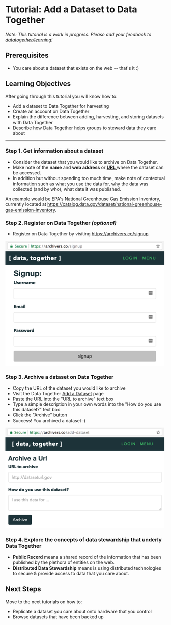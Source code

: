 # Tutorial: Add a Dataset to Data Together

_Note: This tutorial is a work in progress. Please add your feedback to [datatogether/learning](https://github.com/datatogether/learning/issues)!_

## Prerequisites

* You care about a dataset that exists on the web -- that's it :)

## Learning Objectives

After going through this tutorial you will know how to:

* Add a dataset to Data Together for harvesting
* Create an account on Data Together
* Explain the difference between adding, harvesting, and storing datasets with Data Together
* Describe how Data Together helps groups to steward data they care about

****

### Step 1. Get information about a dataset

* Consider the dataset that you would like to archive on Data Together.
* Make note of the **name** and **web address** or [**URL** ](https://en.wikipedia.org/wiki/URL) where the dataset can be accessed.
* In addition but without spending too much time, make note of contextual information such as what you use the data for, why the data was collected (and by who), what date it was published.

An example would be EPA's National Greenhouse Gas Emission Inventory, currently located at https://catalog.data.gov/dataset/national-greenhouse-gas-emission-inventory.

### Step 2. Register on Data Together _(optional)_

* Register on Data Together by visiting https://archivers.co/signup

<img src="images/Screenshot-signup.png" width=500 />

### Step 3. Archive a dataset on Data Together

* Copy the URL of the dataset you would like to archive
* Visit the Data Together [Add a Dataset](#) page
* Paste the URL into the "URL to archive" text box
* Type a simple description in your own words into the "How do you use this dataset?" text box
* Click the "Archive" button
* Success! You archived a dataset :)

<img src="images/screenshot-AddADataset.png" width=500 />

### Step 4. Explore the concepts of data stewardship that underly Data Together

* **Public Record** means a shared record of the information that has been published by the plethora of entities on the web.
* **Distributed Data Stewardship** means is using distributed technologies to secure & provide access to data that you care about.

## Next Steps

Move to the next tutorials on how to:

* Replicate a dataset you care about onto hardware that you control
* Browse datasets that have been backed up

